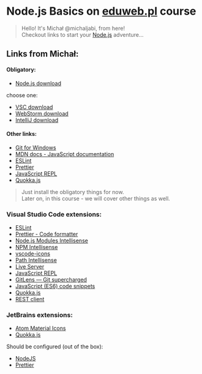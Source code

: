 # Node.js Basics on [eduweb.pl](https://eduweb.pl) course

> Hello! It's Michał @michaljabi, from here!  
> Checkout links to start your [Node.js](https://nodejs.org) adventure...

## Links from Michał:

#### Obligatory:

- [Node.js download](https://nodejs.org/en/download)

choose one:

- [VSC download](https://code.visualstudio.com/download)
- [WebStorm download](https://www.jetbrains.com/webstorm/download)
- [IntelliJ download](https://www.jetbrains.com/idea/download)

#### Other links:

- [Git for Windows](https://git-scm.com/download/win)
- [MDN docs - JavaScript documentation](https://developer.mozilla.org/)
- [ESLint](https://eslint.org/)
- [Prettier](https://prettier.io/)
- [JavaScript REPL](https://marketplace.visualstudio.com/items?itemName=achil.vscode-javascript-repl)
- [Quokka.js](https://quokkajs.com/docs/#getting-started)

> Just install the obligatory things for now.  
> Later on, in this course - we will cover other things as well.

### Visual Studio Code extensions:

- [ESLint](https://marketplace.visualstudio.com/items?itemName=dbaeumer.vscode-eslint)
- [Prettier - Code formatter](https://marketplace.visualstudio.com/items?itemName=esbenp.prettier-vscode)
- [Node.js Modules Intellisense](https://marketplace.visualstudio.com/items?itemName=leizongmin.node-module-intellisense)
- [NPM Intellisense](https://marketplace.visualstudio.com/items?itemName=christian-kohler.npm-intellisense)
- [vscode-icons](https://marketplace.visualstudio.com/items?itemName=vscode-icons-team.vscode-icons)
- [Path Intellisense](https://marketplace.visualstudio.com/items?itemName=christian-kohler.path-intellisense)
- [Live Server](https://marketplace.visualstudio.com/items?itemName=ritwickdey.LiveServer)
- [JavaScript REPL](https://marketplace.visualstudio.com/items?itemName=achil.vscode-javascript-repl)
- [GitLens — Git supercharged](https://marketplace.visualstudio.com/items?itemName=eamodio.gitlens)
- [JavaScript (ES6) code snippets](https://marketplace.visualstudio.com/items?itemName=xabikos.JavaScriptSnippets)
- [Quokka.js](https://marketplace.visualstudio.com/items?itemName=WallabyJs.quokka-vscode)
- [REST client](https://marketplace.visualstudio.com/items?itemName=humao.rest-client)
    
### JetBrains extensions:

- [Atom Material Icons](https://plugins.jetbrains.com/plugin/10044-atom-material-icons)
- [Quokka.js](https://plugins.jetbrains.com/plugin/9667-quokka)

Should be configured (out of the box):

- [NodeJS](https://plugins.jetbrains.com/plugin/6098-nodejs)
- [Prettier](https://plugins.jetbrains.com/plugin/10456-prettier)
